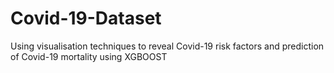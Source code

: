 # Covid-19-Dataset
Using visualisation techniques to reveal Covid-19 risk factors and prediction of Covid-19 mortality using XGBOOST
